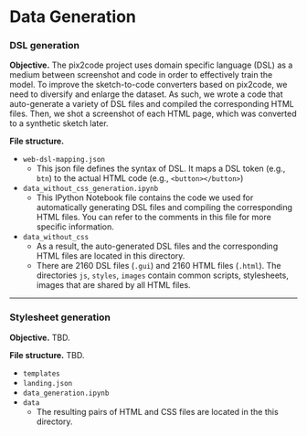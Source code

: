 # Data Generation



### DSL generation

**Objective.** The pix2code project uses domain specific language (DSL) as a medium between screenshot and code in order to effectively train the model. To improve the sketch-to-code converters based on pix2code, we need to diversify and enlarge the dataset. As such, we wrote a code that auto-generate a variety of DSL files and compiled the corresponding HTML files. Then, we shot a screenshot of each HTML page, which was converted to a synthetic sketch later.

**File structure.** 

- `web-dsl-mapping.json` 
  - This json file defines the syntax of DSL. It maps a DSL token (e.g., `btn`) to the actual HTML code (e.g., `<button></button>`)
- `data_without_css_generation.ipynb`
  - This IPython Notebook file contains the code we used for automatically generating DSL files  and compiling the corresponding HTML files. You can refer to the comments in this file for more specific information.
- `data_without_css`
  - As a result, the auto-generated DSL files and the corresponding HTML files are located in this directory. 
  - There are 2160 DSL files (`.gui`) and 2160 HTML files (`.html`). The directories `js`, `styles`, `images` contain common scripts, stylesheets, images that are shared by all HTML files.

---

### Stylesheet generation

**Objective.** TBD.

**File structure.** TBD.

- `templates`
- `landing.json`
- `data_generation.ipynb`
- `data`
  - The resulting pairs of HTML and CSS files are located in the this directory.
